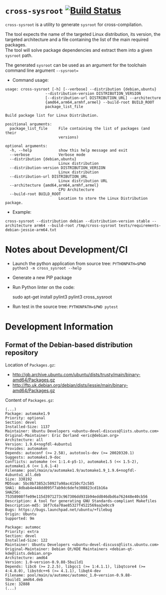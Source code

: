 # `cross-sysroot` [![Build Status](https://travis-ci.org/labapart/cross_sysroot.svg?branch=master)](https://travis-ci.org/labapart/cross_sysroot)

`cross-sysroot` is a utility to generate `sysroot` for cross-compilation.

The tool expects the name of the targeted Linux distribution, its version, the targeted architecture and a file containing the list of the main required packages.  
The tool will solve package dependencies and extract them into a given `sysroot` path.

The generated `sysroot` can be used as an argument for the toolchain command line argument `--sysroot=`

* Command usage:

```
usage: cross-sysroot [-h] [--verbose] --distribution {debian,ubuntu}
                  --distribution-version DISTRIBUTION_VERSION
                  [--distribution-url DISTRIBUTION_URL] --architecture
                  {amd64,arm64,armhf,armel} --build-root BUILD_ROOT
                  package_list_file

Build package list for Linux Distribution.

positional arguments:
  package_list_file     File containing the list of packages (and their
                        versions)

optional arguments:
  -h, --help            show this help message and exit
  --verbose             Verbose mode
  --distribution {debian,ubuntu}
                        Linux distribution
  --distribution-version DISTRIBUTION_VERSION
                        Linux distribution
  --distribution-url DISTRIBUTION_URL
                        Linux distribution URL
  --architecture {amd64,arm64,armhf,armel}
                        CPU Architecture
  --build-root BUILD_ROOT
                        Location to store the Linux Distribution package.
```

* Example:

```
cross-sysroot --distribution debian --distribution-version stable --architecture arm64 --build-root /tmp/cross-sysroot tests/requirements-debian-jessie-arm64.txt
```

Notes about Development/CI
==========================

* Launch the python application from source tree: `PYTHONPATH=$PWD python3 -m cross_sysroot --help`

* Generate a new PIP package

* Run Python linter on the code:

    sudo apt-get install pylint3
    pylint3 cross_sysroot

* Run test in the source tree: `PYTHONPATH=$PWD pytest`

Development Information
=======================

Format of the Debian-based distribution repository
--------------------------------------------------

Location of `Packages.gz`:
- http://gb.archive.ubuntu.com/ubuntu/dists/trusty/main/binary-amd64/Packages.gz
- http://ftp.uk.debian.org/debian/dists/jessie/main/binary-amd64/Packages.gz

Content of `Packages.gz`:

```
(...)
Package: automake1.9
Priority: optional
Section: devel
Installed-Size: 1137
Maintainer: Ubuntu Developers <ubuntu-devel-discuss@lists.ubuntu.com>
Original-Maintainer: Eric Dorland <eric@debian.org>
Architecture: all
Version: 1.9.6+nogfdl-4ubuntu1
Provides: automaken
Depends: autoconf (>= 2.58), autotools-dev (>= 20020320.1)
Suggests: automake1.9-doc
Conflicts: automake (<< 1:1.4-p5-1), automake1.5 (<< 1.5-2), automake1.6 (<< 1.6.1-4)
Filename: pool/main/a/automake1.9/automake1.9_1.9.6+nogfdl-4ubuntu1_all.deb
Size: 338192
MD5sum: 5bc0b73852c50927a98ac4150cf2c585
SHA1: 8dbab4e448dd095f7ab9dc6defe308823cd1b16a
SHA256: 75358908ffe09e115d3971273c967306dd931b94edd846dbd6a762448e40cb56
Description: A tool for generating GNU Standards-compliant Makefiles
Description-md5: 16f7c6a70ae85327f4522569aa2e0cc9
Bugs: https://bugs.launchpad.net/ubuntu/+filebug
Origin: Ubuntu
Supported: 9m

Package: automoc
Priority: extra
Section: devel
Installed-Size: 122
Maintainer: Ubuntu Developers <ubuntu-devel-discuss@lists.ubuntu.com>
Original-Maintainer: Debian Qt/KDE Maintainers <debian-qt-kde@lists.debian.org>
Architecture: amd64
Version: 1.0~version-0.9.88-5build1
Depends: libc6 (>= 2.2.5), libgcc1 (>= 1:4.1.1), libqtcore4 (>= 4:4.8.0), libstdc++6 (>= 4.1.1), libqt4-dev
Filename: pool/main/a/automoc/automoc_1.0~version-0.9.88-5build1_amd64.deb
Size: 32888
(...)
```
